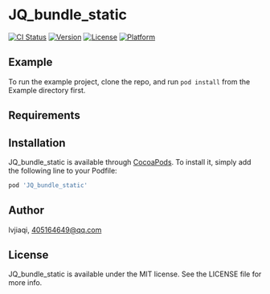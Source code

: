 # JQ_bundle_static

[![CI Status](https://img.shields.io/travis/lvjiaqi/JQ_bundle_static.svg?style=flat)](https://travis-ci.org/lvjiaqi/JQ_bundle_static)
[![Version](https://img.shields.io/cocoapods/v/JQ_bundle_static.svg?style=flat)](https://cocoapods.org/pods/JQ_bundle_static)
[![License](https://img.shields.io/cocoapods/l/JQ_bundle_static.svg?style=flat)](https://cocoapods.org/pods/JQ_bundle_static)
[![Platform](https://img.shields.io/cocoapods/p/JQ_bundle_static.svg?style=flat)](https://cocoapods.org/pods/JQ_bundle_static)

## Example

To run the example project, clone the repo, and run `pod install` from the Example directory first.

## Requirements

## Installation

JQ_bundle_static is available through [CocoaPods](https://cocoapods.org). To install
it, simply add the following line to your Podfile:

```ruby
pod 'JQ_bundle_static'
```

## Author

lvjiaqi, 405164649@qq.com

## License

JQ_bundle_static is available under the MIT license. See the LICENSE file for more info.
